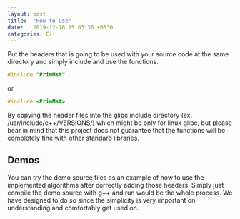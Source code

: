 ```yaml
---
layout: post
title:  "How to use"
date:   2019-12-16 15:03:36 +0530
categories: C++
---
```


Put the headers that is going to be used with your source code at the same directory and simply include and use the functions. 

```C++
#include "PrimMst"
```
or
```C++
#include <PrimMst>
```
By copying the header files into the glibc include directory (ex. /usr/include/c++/VERSIONS/) which might be only for linux glibc, but please bear in mind that this project does not guarantee that the functions will be completely fine with other standard libraries.

Demos
----
You can try the demo source files as an example of how to use the implemented algorithms after correctly adding those headers. Simply just compile the demo source with g++ and run would be the whole process. We have designed to do so since the simplicity is very important on understanding and comfortably get used on. 
